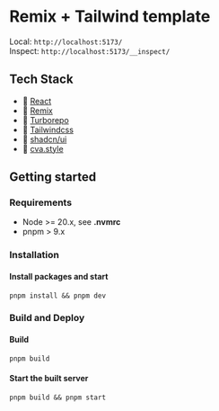 # Remix + Tailwind template

Local: `http://localhost:5173/`  
Inspect: `http://localhost:5173/__inspect/`

## Tech Stack

- 📖 [React](https://react.dev/)
- 📖 [Remix](https://remix.run/docs)
- 📖 [Turborepo](https://turbo.build/repo/docs)
- 📖 [Tailwindcss](https://tailwindcss.com/)
- 📖 [shadcn/ui](https://ui.shadcn.com/)
- 📖 [cva.style](https://cva.style/docs)

## Getting started

### Requirements

- Node >= 20.x, see **.nvmrc**
- pnpm > 9.x

### Installation

#### Install packages and start

`pnpm install && pnpm dev`

### Build and Deploy

#### Build

`pnpm build`

#### Start the built server

`pnpm build && pnpm start`

